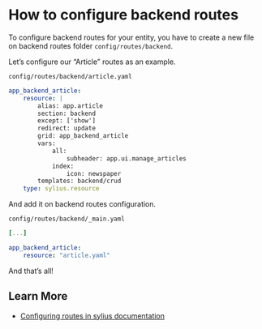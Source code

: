 # How to configure backend routes

To configure backend routes for your entity, you have to create a new file on backend routes folder ``config/routes/backend``.

Let’s configure our “Article” routes as an example.

`config/routes/backend/article.yaml`
```yaml
app_backend_article:
    resource: |
        alias: app.article
        section: backend
        except: ['show']
        redirect: update
        grid: app_backend_article
        vars:
            all:
                subheader: app.ui.manage_articles
            index:
                icon: newspaper
        templates: backend/crud
    type: sylius.resource
```

And add it on backend routes configuration.

`config/routes/backend/_main.yaml`
```yaml
[...]

app_backend_article:
    resource: "article.yaml"
```

And that’s all!

## Learn More

* [Configuring routes in sylius documentation](https://github.com/Sylius/SyliusResourceBundle/blob/master/docs/routing.md)
